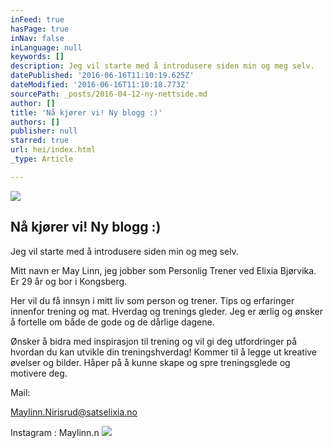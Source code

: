 ```yaml
---
inFeed: true
hasPage: true
inNav: false
inLanguage: null
keywords: []
description: Jeg vil starte med å introdusere siden min og meg selv.
datePublished: '2016-06-16T11:10:19.625Z'
dateModified: '2016-06-16T11:10:18.773Z'
sourcePath: _posts/2016-04-12-ny-nettside.md
author: []
title: 'Nå kjører vi! Ny blogg :)'
authors: []
publisher: null
starred: true
url: hei/index.html
_type: Article

---
```

![](https://the-grid-user-content.s3-us-west-2.amazonaws.com/68957967-2f2f-4ec8-b252-34db5c427679.jpg)

## Nå kjører vi! Ny blogg :)

Jeg vil starte med å introdusere siden min og meg selv.

Mitt navn er May Linn, jeg jobber som Personlig Trener ved Elixia Bjørvika. Er 29 år og bor i Kongsberg.

Her vil du få innsyn i mitt liv som person og trener. Tips og erfaringer innenfor trening og mat. Hverdag og trenings gleder. Jeg er ærlig og ønsker å fortelle om både de gode og de dårlige dagene.

Ønsker å bidra med inspirasjon til trening og vil gi deg utfordringer på hvordan du kan utvikle din treningshverdag! Kommer til å legge ut kreative øvelser og bilder. Håper på å kunne skape og spre treningsglede og motivere deg.

Mail:

Maylinn.Nirisrud@satselixia.no

Instagram : Maylinn.n
![](https://s3-us-west-2.amazonaws.com/the-grid-img/p/62e66c9c339885dcb23f849491d14d1bfd233d27.jpg)